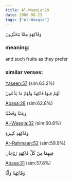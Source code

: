 ```yaml
---
title: Al-Waaqia:20
date: 2006-08-23
tags: ["Al-Waaqia"]
---
```

وَفَاكِهَةٍ مِمَّا يَتَخَيَّرُونَ
### meaning: 
and such fruits as they prefer
### similar verses: 

[Yaseen:57](/36/57) (sim:63.2%)

لَهُمْ فِيهَا فَاكِهَةٌ وَلَهُمْ مَا يَدَّعُونَ

[Abasa:28](/80/28) (sim:62.8%)

وَعِنَبًا وَقَضْبًا

[Al-Waaqia:32](/56/32) (sim:60.8%)

وَفَاكِهَةٍ كَثِيرَةٍ

[Ar-Rahmaan:52](/55/52) (sim:59.9%)

فِيهِمَا مِنْ كُلِّ فَاكِهَةٍ زَوْجَانِ

[Abasa:31](/80/31) (sim:57.8%)

وَفَاكِهَةً وَأَبًّا
